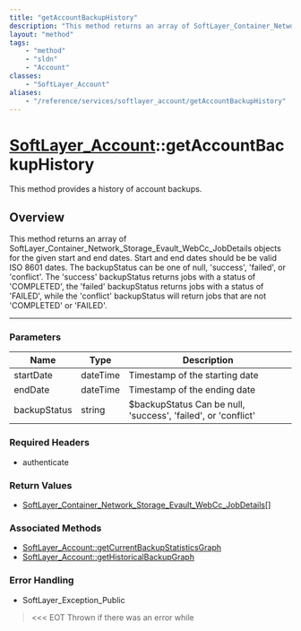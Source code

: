 ```yaml
---
title: "getAccountBackupHistory"
description: "This method returns an array of SoftLayer_Container_Network_Storage_Evault_WebCc_JobDetails objects for the given start... "
layout: "method"
tags:
    - "method"
    - "sldn"
    - "Account"
classes:
    - "SoftLayer_Account"
aliases:
    - "/reference/services/softlayer_account/getAccountBackupHistory"
---
```

# [SoftLayer_Account](/reference/services/SoftLayer_Account)::getAccountBackupHistory

This method provides a history of account backups.


## Overview 
This method returns an array of SoftLayer_Container_Network_Storage_Evault_WebCc_JobDetails objects for the given start and end dates. Start and end dates should be be valid ISO 8601 dates. The backupStatus can be one of null, 'success', 'failed', or 'conflict'. The 'success' backupStatus returns jobs with a status of 'COMPLETED', the 'failed' backupStatus returns jobs with a status of 'FAILED', while the 'conflict' backupStatus will return jobs that are not 'COMPLETED' or 'FAILED'. 

-----

### Parameters 
|Name | Type | Description |
| --- | --- | --- |
|startDate| dateTime| Timestamp of the starting date|
|endDate| dateTime| Timestamp of the ending date|
|backupStatus| string| $backupStatus Can be null, 'success', 'failed', or 'conflict'|


### Required Headers
* authenticate


### Return Values
* <a href='/reference/datatypes/SoftLayer_Container_Network_Storage_Evault_WebCc_JobDetails'>SoftLayer_Container_Network_Storage_Evault_WebCc_JobDetails[] </a>


### Associated Methods

*  [SoftLayer_Account::getCurrentBackupStatisticsGraph](/reference/services/SoftLayer_Account/getCurrentBackupStatisticsGraph )
*  [SoftLayer_Account::getHistoricalBackupGraph](/reference/services/SoftLayer_Account/getHistoricalBackupGraph )



### Error Handling

* SoftLayer_Exception_Public 

> <<< EOT Thrown if there was an error while 



